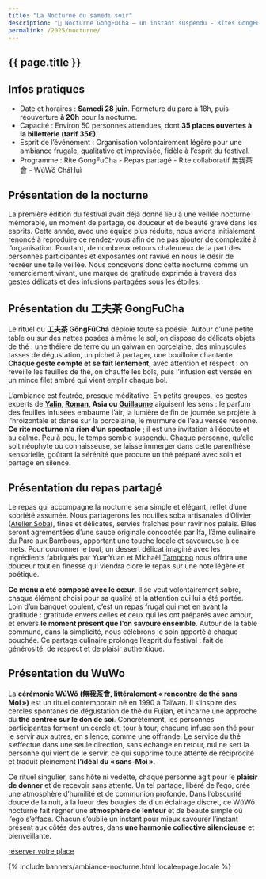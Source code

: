 ```yaml
---
title: "La Nocturne du samedi soir"
description: "🌙 Nocturne GongFuCha – un instant suspendu - Rîtes GongFuCha - Repas partagé - Rîte collaboratif - "
permalink: /2025/nocturne/
---
```


<section class="section">
  <div class="wrapper" markdown="1">

# {{ page.title }}


## Infos pratiques

- Date et horaires : **Samedi 28 juin**. Fermeture du parc à 18h, puis réouverture **à 20h** pour la nocturne.
- Capacité : Environ 50 personnes attendues, dont **35 places ouvertes à la billetterie (tarif 35€)**.
- Esprit de l’événement : Organisation volontairement légère pour une ambiance frugale, qualitative et improvisée, fidèle à l’esprit du festival.
- Programme : Rite GongFuCha - Repas partagé - Rite collaboratif 無我茶會 - WúWǒ CháHuì

## Présentation de la nocturne

La première édition du festival avait déjà donné lieu à une veillée nocturne mémorable, un moment de partage, de douceur et de beauté gravé dans les esprits. Cette année, avec une équipe plus réduite, nous avions initialement renoncé à reproduire ce rendez-vous afin de ne pas ajouter de complexité à l’organisation. Pourtant, de nombreux retours chaleureux de la part des personnes participantes et exposantes ont ravivé en nous le désir de recréer une telle veillée. Nous concevons donc cette nocturne comme un remerciement vivant, une marque de gratitude exprimée à travers des gestes délicats et des infusions partagées sous les étoiles.

## Présentation du 工夫茶 GongFuCha

Le rituel du **工夫茶 GōngFūChá** déploie toute sa poésie. Autour d’une petite table ou sur des nattes posées à même le sol, on dispose de délicats objets de thé : une théière de terre ou un gaiwan en porcelaine, des minuscules tasses de dégustation, un pichet à partager, une bouilloire chantante. **Chaque geste compte et se fait lentement**, avec attention et respect : on réveille les feuilles de thé, on chauffe les bols, puis l’infusion est versée en un mince filet ambré qui vient emplir chaque bol.

L’ambiance est feutrée, presque méditative. En petits groupes, les gestes experts de **[Yalin](/2025/programme/#rite-attitude), [Roman](/2025/programme/#partage-the), Asia ou [Guillaume](/2025/programme/#degustations-itinerantes)** aiguisent les sens : le parfum des feuilles infusées embaume l’air, la lumière de fin de journée se projète à l'hroizontale et danse sur la porcelaine, le murmure de l’eau versée résonne. **Ce rite nocturne n’a rien d’un spectacle** ; il est une invitation à l’écoute et au calme. Peu à peu, le temps semble suspendu. Chaque personne, qu’elle soit néophyte ou connaisseuse, se laisse immerger dans cette parenthèse sensorielle, goûtant la sérénité que procure un thé préparé avec soin et partagé en silence.

## Présentation du repas partagé

Le repas qui accompagne la nocturne sera simple et élégant, reflet d’une sobriété assumée. Nous partagerons les nouilles soba artisanales d’Olivier ([Atelier Soba](https://atelier-soba.com/a-propos-de/)), fines et délicates, servies fraîches pour ravir nos palais. Elles seront agrémentées d’une sauce originale concoctée par Ifa, l’âme culinaire du Parc aux Bambous, apportant une touche locale et savoureuse à ce mets. Pour couronner le tout, un dessert délicat imaginé avec les ingrédients fabriqués par YuanYuan et Michaël [Tampopo](https://tampopo.bio/etre-apropos/) nous offrira une douceur tout en finesse qui viendra clore le repas sur une note légère et poétique.

**Ce menu a été composé avec le cœur**. Il se veut volontairement sobre, chaque élément choisi pour sa qualité et la attention qui lui a été portée. Loin d’un banquet opulent, c’est un repas frugal qui met en avant la gratitude : gratitude envers celles et ceux qui les ont préparés avec amour, et envers **le moment présent que l’on savoure ensemble**. Autour de la table commune, dans la simplicité, nous célébrons le soin apporté à chaque bouchée. Ce partage culinaire prolonge l’esprit du festival : fait de générosité, de respect et de plaisir authentique.

## Présentation du WuWo

La **cérémonie WúWǒ (無我茶會, littéralement « rencontre de thé sans Moi »)** est un rituel contemporain né en 1990 à Taïwan. Il s’inspire des cercles spontanés de dégustation de thé du Fujian, et incarne une approche du **thé centrée sur le don de soi**. Concrètement, les personnes participantes forment un cercle et, tour à tour, chacune infuse son thé pour le servir aux autres, en silence, comme une offrande. Le service du thé s’effectue dans une seule direction, sans échange en retour, nul ne sert la personne qui vient de le servir, ce qui supprime toute attente de réciprocité et traduit pleinement **l’idéal du « sans-Moi »**.

Ce rituel singulier, sans hôte ni vedette, chaque personne agit pour le **plaisir de donner** et de recevoir sans attente. Un tel partage, libéré de l’ego, crée une atmosphère d’humilité et de communion profonde. Dans l’obscurité douce de la nuit, à la lueur des bougies de d'un éclairage discret, ce WúWǒ nocturne fait régner une **atmosphère de lenteur** et de beauté simple où l’ego s’efface. Chacun s’oublie un instant pour mieux savourer l’instant présent aux côtés des autres, dans **une harmonie collective silencieuse** et bienveillante. 


<p class="text-center">
  <a class="button" data-text="réserver votre place" href="https://boutique.gongfucha.fr/products/tick6_ticket-assiette-et-dessert-miki-and-fred/" title="réserver votre place" target="_blank">
    <span class="button-inner">réserver votre place</span>
  </a>
</p>

  </div>
</section>

{% include banners/ambiance-nocturne.html locale=page.locale %}
